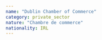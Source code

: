 ```yaml
---
name: "Dublin Chamber of Commerce"
category: private_sector
nature: "Chambre de commerce"
nationality: IRL
---
```

    